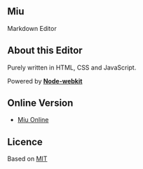 Miu
---

Markdown Editor

## About this Editor

Purely written in HTML, CSS and JavaScript.

Powered by **[Node-webkit](https://github.com/rogerwang/node-webkit)**

## Online Version

* [Miu Online](http://shaofantasy.cn/MiuOnline/)

## Licence

Based on [MIT](http://en.wikipeida.org/wiki/MIT_License)

